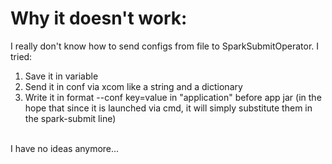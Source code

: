 # Why it doesn't work:
I really don't know how to send configs from file to SparkSubmitOperator.
I tried:
1. Save it in variable
2. Send it in conf via xcom like a string and a dictionary
3. Write it in format --conf key=value in "application" before app jar (in the hope that since it is launched via cmd, it will simply substitute them in the spark-submit line)
<br>
I have no ideas anymore...

